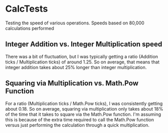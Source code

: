# CalcTests
Testing the speed of various operations. Speeds based on 80,000 calculations performed

## Integer Addition vs. Integer Multiplication speed
There was a bit of fluctuation, but I was typically getting a ratio (Addition ticks / Multiplication ticks) of around 1.25.
So on average, that means that integer addition takes about 25% longer than integer multiplication.

## Squaring via Multiplication vs. Math.Pow Function
For a ratio (Multiplication ticks / Math.Pow ticks), I was consistently getting about 0.18.
So on average, squaring via multiplication only takes about 18% of the time that it takes to square via the Math.Pow function.
I'm assuming this is because of the extra time required to call the Math.Pow function versus just performing the calculation through a quick multiplication.
